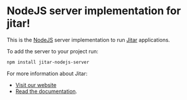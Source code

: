 
# NodeJS server implementation for jitar!

This is the [NodeJS](https://nodejs.org/) server implementation to run [Jitar](https://jitar.dev) applications.

To add the server to your project run:

```bash
npm install jitar-nodejs-server
```

For more information about Jitar:

* [Visit our website](https://jitar.dev)
* [Read the documentation](https://docs.jitar.dev).
